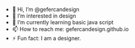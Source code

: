 - 👋 Hi, I’m @gefercandesign
- 👀 I’m interested in design
- 🌱 I’m currently learning basic java script 
- 📫 How to reach me: gefercandesign.github.io
- ⚡ Fun fact: I am a designer.

<!---
gefercandesign/gefercandesign is a ✨ special ✨ repository because its `README.md` (this file) appears on your GitHub profile.
You can click the Preview link to take a look at your changes.
--->
